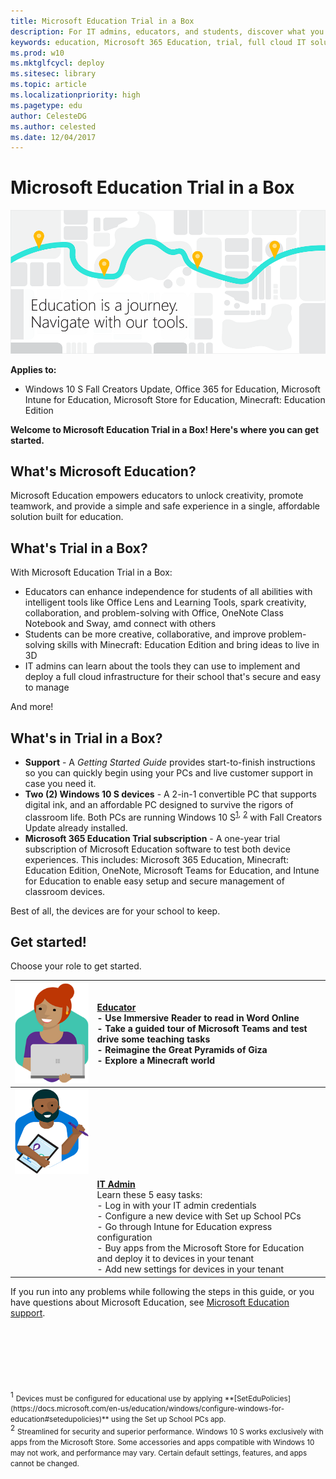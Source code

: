 ```yaml
---
title: Microsoft Education Trial in a Box
description: For IT admins, educators, and students, discover what you can do with Microsoft 365 Education. Try it out with our Trial in a Box program. 
keywords: education, Microsoft 365 Education, trial, full cloud IT solution, school, deploy, setup, IT admin, educator, student, explore, Trial in a Box
ms.prod: w10
ms.mktglfcycl: deploy
ms.sitesec: library
ms.topic: article
ms.localizationpriority: high
ms.pagetype: edu
author: CelesteDG
ms.author: celested
ms.date: 12/04/2017
---
```


# Microsoft Education Trial in a Box

![Microsoft Education Trial in a Box header image](images/TrialInABox_Header_Map_Graphic-01.png)

**Applies to:**

-   Windows 10 S Fall Creators Update, Office 365 for Education, Microsoft Intune for Education, Microsoft Store for Education, Minecraft: Education Edition

**Welcome to Microsoft Education Trial in a Box! Here's where you can get started.**

## What's Microsoft Education?
Microsoft Education empowers educators to unlock creativity, promote teamwork, and provide a simple and safe experience in a single, affordable solution built for education.

## What's Trial in a Box?
With Microsoft Education Trial in a Box:
* Educators can enhance independence for students of all abilities with intelligent tools like Office Lens and Learning Tools, spark creativity, collaboration, and problem-solving with Office, OneNote Class Notebook and Sway, amd connect with others
* Students can be more creative, collaborative, and improve problem-solving skills with Minecraft: Education Edition and bring ideas to live in 3D
* IT admins can learn about the tools they can use to implement and deploy a full cloud infrastructure for their school that's secure and easy to manage

And more! 

## What's in Trial in a Box?

* **Support** - A *Getting Started Guide* provides start-to-finish instructions so you can quickly begin using your PCs and live customer support in case you need it.
* **Two (2) Windows 10 S devices** - A 2-in-1 convertible PC that supports digital ink, and an affordable PC designed to survive the rigors of classroom life. Both PCs are running Windows 10 S<sup>[1](#footnote1),</sup> <sup>[2](#footnote2)</sup> with Fall Creators Update already installed.
* **Microsoft 365 Education Trial subscription** - A one-year trial subscription of Microsoft Education software to test both device experiences. This includes: Microsoft 365 Education, Minecraft: Education Edition, OneNote, Microsoft Teams for Education, and Intune for Education to enable easy setup and secure management of classroom devices.

Best of all, the devices are for your school to keep.

## Get started!
Choose your role to get started.

| [![Get started for educators](images/teacher.png)](educator-tib-get-started.md) | **[Educator](https://docs.microsoft.com/education)** </br>- Use Immersive Reader to read in Word Online</br>- Take a guided tour of Microsoft Teams and test drive some teaching tasks</br>- Reimagine the Great Pyramids of Giza </br>- Explore a Minecraft world |
| :---: |:---| 
| [![Get started for IT admins](images/it-admin.png)](itadmin-tib-get-started.md) | |
|  | **[IT Admin](itadmin-tib-get-started.md)** </br>Learn these 5 easy tasks:</br>- Log in with your IT admin credentials</br>- Configure a new device with Set up School PCs</br>- Go through Intune for Education express configuration</br>- Buy apps from the Microsoft Store for Education and deploy it to devices in your tenant </br>- Add new settings for devices in your tenant  |

If you run into any problems while following the steps in this guide, or you have questions about Microsoft Education, see [Microsoft Education support](support-options.md).

<br/>
<br/>
<br/>
<br/>
<br/>
<br/>
<a name="footnote1"></a><sup>1</sup> <small>Devices must be configured for educational use by applying **[SetEduPolicies](https://docs.microsoft.com/en-us/education/windows/configure-windows-for-education#setedupolicies)** using the Set up School PCs app.</small><br/>
<a name="footnote2"></a><sup>2</sup> <small>Streamlined for security and superior performance. Windows 10 S works exclusively with apps from the Microsoft Store. Some accessories and apps compatible with Windows 10 may not work, and performance may vary. Certain default settings, features, and apps cannot be changed.  </small><br/>

